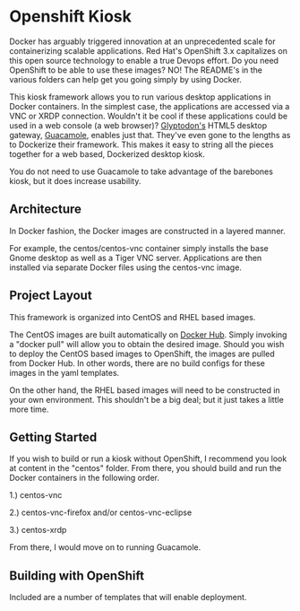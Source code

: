 # Openshift Kiosk
Docker has arguably triggered innovation at an unprecedented scale for containerizing scalable applications.  Red Hat's OpenShift 3.x capitalizes on this open source technology to enable a true Devops effort.  Do you need OpenShift to be able to use these images?  NO!  The README's in the various folders can help get you going simply by using Docker.

This kiosk framework allows you to run various desktop applications in Docker containers.  In the simplest case, the applications are accessed via a VNC or XRDP connection.  Wouldn't it be cool if these applications could be used in a web console (a web browser)?  <a href="https://glyptodon.org/">Glyptodon's</a> HTML5 desktop gateway, <a href="https://guac-dev.org/">Guacamole</a>, enables just that.  They've even gone to the lengths as to Dockerize their framework.  This makes it easy to string all the pieces together for a web based, Dockerized desktop kiosk.

You do not need to use Guacamole to take advantage of the barebones kiosk, but it does increase usability.

## Architecture
In Docker fashion, the Docker images are constructed in a layered manner.

For example, the centos/centos-vnc container simply installs the base Gnome desktop as well as a Tiger VNC server.  Applications are then installed via separate Docker files using the centos-vnc image.

## Project Layout
This framework is organized into CentOS and RHEL based images.  

The CentOS images are built automatically on <a href="hub.docker.com">Docker Hub</a>.  Simply invoking a "docker pull" will allow you to obtain the desired image.  Should you wish to deploy the CentOS based images to OpenShift, the images are pulled from Docker Hub.  In other words, there are no build configs for these images in the yaml templates.

On the other hand, the RHEL based images will need to be constructed in your own environment.  This shouldn't be a big deal; but it just takes a little more time.

## Getting Started
If you wish to build or run a kiosk without OpenShift, I recommend you look at content in the "centos" folder.  From there, you should build and run the Docker containers in the following order.

1.) centos-vnc

2.) centos-vnc-firefox and/or centos-vnc-eclipse

3.) centos-xrdp


From there, I would move on to running Guacamole.

## Building with OpenShift
Included are a number of templates that will enable deployment.

